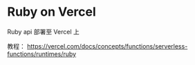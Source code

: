 # Ruby on Vercel

Ruby api 部署至 Vercel 上

教程：
https://vercel.com/docs/concepts/functions/serverless-functions/runtimes/ruby
